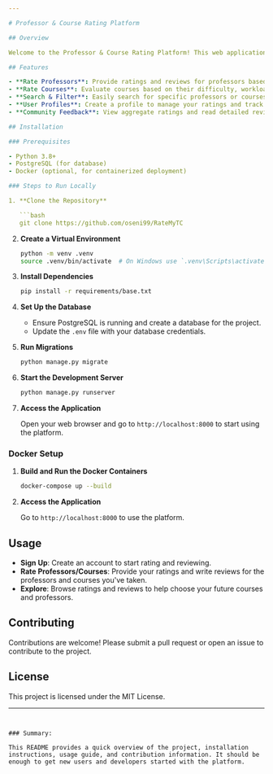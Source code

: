 ```yaml
---

# Professor & Course Rating Platform

## Overview

Welcome to the Professor & Course Rating Platform! This web application allows students to rate their professors and courses, providing valuable insights to new students who are selecting their classes. By sharing your experiences, you can help others make informed decisions about which courses to take and which professors to learn from.

## Features

- **Rate Professors**: Provide ratings and reviews for professors based on their teaching style, clarity, availability, and overall effectiveness.
- **Rate Courses**: Evaluate courses based on their difficulty, workload, content relevance, and overall value.
- **Search & Filter**: Easily search for specific professors or courses and filter results based on ratings, departments, and more.
- **User Profiles**: Create a profile to manage your ratings and track the courses you've taken.
- **Community Feedback**: View aggregate ratings and read detailed reviews from other students to help guide your course selection.

## Installation

### Prerequisites

- Python 3.8+
- PostgreSQL (for database)
- Docker (optional, for containerized deployment)

### Steps to Run Locally

1. **Clone the Repository**

   ```bash
   git clone https://github.com/oseni99/RateMyTC
   ```

2. **Create a Virtual Environment**

   ```bash
   python -m venv .venv
   source .venv/bin/activate  # On Windows use `.venv\Scripts\activate`
   ```

3. **Install Dependencies**

   ```bash
   pip install -r requirements/base.txt
   ```

4. **Set Up the Database**

   - Ensure PostgreSQL is running and create a database for the project.
   - Update the `.env` file with your database credentials.

5. **Run Migrations**

   ```bash
   python manage.py migrate
   ```

6. **Start the Development Server**

   ```bash
   python manage.py runserver
   ```

7. **Access the Application**

   Open your web browser and go to `http://localhost:8000` to start using the platform.

### Docker Setup

1. **Build and Run the Docker Containers**

   ```bash
   docker-compose up --build
   ```

2. **Access the Application**

   Go to `http://localhost:8000` to use the platform.

## Usage

- **Sign Up**: Create an account to start rating and reviewing.
- **Rate Professors/Courses**: Provide your ratings and write reviews for the professors and courses you've taken.
- **Explore**: Browse ratings and reviews to help choose your future courses and professors.

## Contributing

Contributions are welcome! Please submit a pull request or open an issue to contribute to the project.

## License

This project is licensed under the MIT License. 

---
```


### Summary:

This README provides a quick overview of the project, installation instructions, usage guide, and contribution information. It should be enough to get new users and developers started with the platform.
